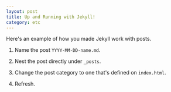 ```yaml
---
layout: post
title: Up and Running with Jekyll!
category: etc
---
```


Here's an example of how you made Jekyll work with posts.

1. Name the post `YYYY-MM-DD-name.md`.

2. Nest the post directly under `_posts`.

3. Change the post category to one that's defined on `index.html`.

4. Refresh.